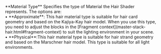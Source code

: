<tr>
<td>**Material Type**</td>
<td>Specifies the type of Material the Hair Shader represents. The options are:<br/>&#8226; **Approximate**: This hair material type is suitable for hair card geometry and based on the Kajiya-Kay hair model. When you use this type,  you need to adjust the blocks in the [Fragment context](master-stack-hair.html#fragment-context) to suit the lighting environment in your scene.<br/>&#8226; **Physical**:This hair material type is suitable for hair strand geometry and based on the Marschner hair model. This type is suitable for all light environments.</td>
</tr>
